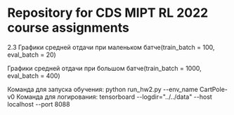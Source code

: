 # Repository for CDS MIPT RL 2022 course assignments
2.3 
Графики средней отдачи при маленьком батче(train_batch = 100, eval_batch = 20)



Графики средней отдачи при большом батче(train_batch = 1000, eval_batch = 400)



Команда для запуска обучения:
python run_hw2.py --env_name CartPole-v0
Команда для логирования:
tensorboard --logdir="../../data" --host localhost --port 8088